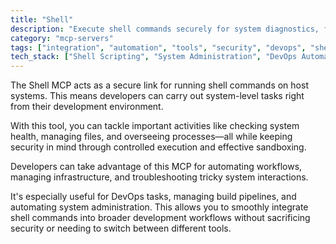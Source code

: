 ```yaml
---
title: "Shell"
description: "Execute shell commands securely for system diagnostics, file operations, and automation tasks on host systems."
category: "mcp-servers"
tags: ["integration", "automation", "tools", "security", "devops", "shell scripting"]
tech_stack: ["Shell Scripting", "System Administration", "DevOps Automation", "Command Line Tools", "Infrastructure Management"]
---
```


The Shell MCP acts as a secure link for running shell commands on host systems. This means developers can carry out system-level tasks right from their development environment.

With this tool, you can tackle important activities like checking system health, managing files, and overseeing processes—all while keeping security in mind through controlled execution and effective sandboxing.

Developers can take advantage of this MCP for automating workflows, managing infrastructure, and troubleshooting tricky system interactions.

It's especially useful for DevOps tasks, managing build pipelines, and automating system administration. This allows you to smoothly integrate shell commands into broader development workflows without sacrificing security or needing to switch between different tools.